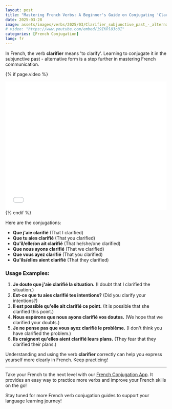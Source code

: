 ```yaml
---
layout: post
title: "Mastering French Verbs: A Beginner's Guide on Conjugating 'Clarifier' in Subjunctive Past - Alternative Form"
date: 2025-03-28
image: assets/images/verbs/2025/03/Clarifier_subjunctive_past_-_alternative_form.webp
# video: "https://www.youtube.com/embed/19IKRl83c8I"
categories: [French Conjugation]
lang: fr
---
```


In French, the verb **clarifier** means 'to clarify'. Learning to conjugate it in the subjunctive past - alternative form is a step further in mastering French communication. 

<!-- Video Embed Section -->
{% if page.video %}
<div class="video-embed">
  <iframe width="100%" height="400" src="{{ page.video | escape }}" frameborder="0" allowfullscreen></iframe>
</div>
{% endif %}

Here are the conjugations:

- **Que j'aie clarifié** (That I clarified)
- **Que tu aies clarifié** (That you clarified)
- **Qu'il/elle/on ait clarifié** (That he/she/one clarified)
- **Que nous ayons clarifié** (That we clarified)
- **Que vous ayez clarifié** (That you clarified)
- **Qu'ils/elles aient clarifié** (That they clarified)

### Usage Examples:

1. **Je doute que j'aie clarifié la situation.** (I doubt that I clarified the situation.)
2. **Est-ce que tu aies clarifié tes intentions?** (Did you clarify your intentions?)
3. **Il est possible qu'elle ait clarifié ce point.** (It is possible that she clarified this point.)
4. **Nous espérons que nous ayons clarifié vos doutes.** (We hope that we clarified your doubts.)
5. **Je ne pense pas que vous ayez clarifié le problème.** (I don't think you have clarified the problem.)
6. **Ils craignent qu'elles aient clarifié leurs plans.** (They fear that they clarified their plans.)

Understanding and using the verb **clarifier** correctly can help you express yourself more clearly in French. Keep practicing!

---

Take your French to the next level with our [French Conjugation App]({{site.appStore.url}}). It provides an easy way to practice more verbs and improve your French skills on the go!

Stay tuned for more French verb conjugation guides to support your language learning journey!
